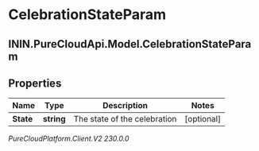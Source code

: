 # CelebrationStateParam

## ININ.PureCloudApi.Model.CelebrationStateParam

## Properties

|Name | Type | Description | Notes|
|------------ | ------------- | ------------- | -------------|
| **State** | **string** | The state of the celebration | [optional] |



_PureCloudPlatform.Client.V2 230.0.0_

